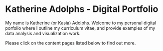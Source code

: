 # Katherine Adolphs - Digital Portfolio

My name is Katherine (or Kasia) Adolphs. Welcome to my personal digital porfolio where I outline my curriculum vitae, and provide examples of my data analysis and visualization work.

Please click on the content pages listed below to find out more.

```{tableofcontents}
```
